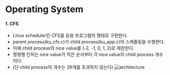 # Operating System



#### 1. CFS
- Linux scheduler인 CFS를 응용 프로그램의 형태로 구현한다.
- parent process(ku_cfs.c)가 child process(ku_app.c)의 스케줄링을 수행한다.
- 이때 child process의 nice value를 (-2, -1, 0, 1, 2)로 제한한다.
- 명령행 인자는 nice value가 작은 순서부터 각 nice value의 child process 개수이다.
- (단 child process의 개수는 26개를 초과하지 않는다)
![architecture](https://user-images.githubusercontent.com/46714683/80897023-928e4c80-8d2f-11ea-857b-07608a360519.png)
